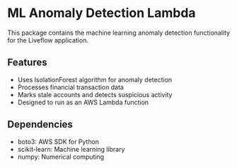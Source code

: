 # ML Anomaly Detection Lambda

This package contains the machine learning anomaly detection functionality for the Liveflow application.

## Features

- Uses IsolationForest algorithm for anomaly detection
- Processes financial transaction data
- Marks stale accounts and detects suspicious activity
- Designed to run as an AWS Lambda function

## Dependencies

- boto3: AWS SDK for Python
- scikit-learn: Machine learning library
- numpy: Numerical computing
